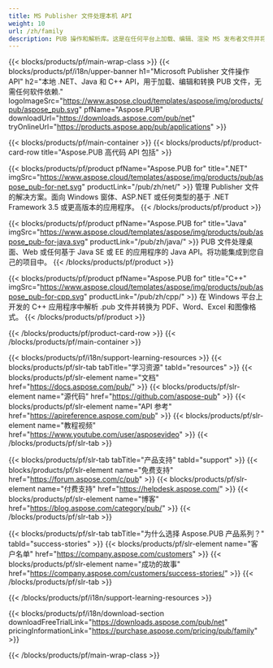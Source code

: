 ```yaml
---
title: MS Publisher 文件处理本机 API
weight: 10
url: /zh/family
description: PUB 操作和解析库。这是在任何平台上加载、编辑、渲染 MS 发布者文件并将其转换为 PDF 文件的 API 解决方案。
---
```


{{< blocks/products/pf/main-wrap-class >}}
{{< blocks/products/pf/i18n/upper-banner h1="Microsoft Publisher 文件操作 API" h2="本地 .NET、Java 和 C++ API，用于加载、编辑和转换 PUB 文件，无需任何软件依赖." logoImageSrc="https://www.aspose.cloud/templates/aspose/img/products/pub/aspose_pub.svg" pfName="Aspose.PUB" downloadUrl="https://downloads.aspose.com/pub/net" tryOnlineUrl="https://products.aspose.app/pub/applications" >}}

{{< blocks/products/pf/main-container >}}
{{< blocks/products/pf/product-card-row title="Aspose.PUB 高代码 API 包括" >}}

{{< blocks/products/pf/product pfName="Aspose.PUB for" title=".NET" imgSrc="https://www.aspose.cloud/templates/aspose/img/products/pub/aspose_pub-for-net.svg" productLink="/pub/zh/net/" >}}
管理 Publisher 文件的解决方案。面向 Windows 窗体、ASP.NET 或任何类型的基于 .NET Framework 3.5 或更高版本的应用程序。
{{< /blocks/products/pf/product >}}

{{< blocks/products/pf/product pfName="Aspose.PUB for" title="Java" imgSrc="https://www.aspose.cloud/templates/aspose/img/products/pub/aspose_pub-for-java.svg" productLink="/pub/zh/java/" >}}
PUB 文件处理桌面、Web 或任何基于 Java SE 或 EE 的应用程序的 Java API。将功能集成到您自己的项目中。
{{< /blocks/products/pf/product >}}

{{< blocks/products/pf/product pfName="Aspose.PUB for" title="C++" imgSrc="https://www.aspose.cloud/templates/aspose/img/products/pub/aspose_pub-for-cpp.svg" productLink="/pub/zh/cpp/" >}}
在 Windows 平台上开发的 C++ 应用程序中解析 .pub 文件并转换为 PDF、Word、Excel 和图像格式。
{{< /blocks/products/pf/product >}}

{{< /blocks/products/pf/product-card-row >}}
{{< /blocks/products/pf/main-container >}}

{{< blocks/products/pf/i18n/support-learning-resources >}}
{{< blocks/products/pf/slr-tab tabTitle="学习资源" tabId="resources" >}}
{{< blocks/products/pf/slr-element name="文档" href="https://docs.aspose.com/pub/" >}}
{{< blocks/products/pf/slr-element name="源代码" href="https://github.com/aspose-pub" >}}
{{< blocks/products/pf/slr-element name="API 参考" href="https://apireference.aspose.com/pub" >}}
{{< blocks/products/pf/slr-element name="教程视频" href="https://www.youtube.com/user/asposevideo" >}}
{{< /blocks/products/pf/slr-tab >}}

{{< blocks/products/pf/slr-tab tabTitle="产品支持" tabId="support" >}}
{{< blocks/products/pf/slr-element name="免费支持" href="https://forum.aspose.com/c/pub" >}}
{{< blocks/products/pf/slr-element name="付费支持" href="https://helpdesk.aspose.com/" >}}
{{< blocks/products/pf/slr-element name="博客" href="https://blog.aspose.com/category/pub/" >}}
{{< /blocks/products/pf/slr-tab >}}

{{< blocks/products/pf/slr-tab tabTitle="为什么选择 Aspose.PUB 产品系列？" tabId="success-stories" >}}
{{< blocks/products/pf/slr-element name="客户名单" href="https://company.aspose.com/customers" >}}
{{< blocks/products/pf/slr-element name="成功的故事" href="https://company.aspose.com/customers/success-stories/" >}}
{{< /blocks/products/pf/slr-tab >}}

{{< /blocks/products/pf/i18n/support-learning-resources >}}

{{< blocks/products/pf/i18n/download-section downloadFreeTrialLink="https://downloads.aspose.com/pub/net" pricingInformationLink="https://purchase.aspose.com/pricing/pub/family" >}}

{{< /blocks/products/pf/main-wrap-class >}}